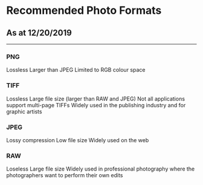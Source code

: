# Recommended Photo Formats
## As at 12/20/2019

---

### PNG
Lossless
Larger than JPEG
Limited to RGB colour space

### TIFF
Lossless
Large file size (larger than RAW and JPEG)
Not all applications support multi-page TIFFs
Widely used in the publishing industry and for graphic artists

### JPEG
Lossy compression
Low file size
Widely used on the web

### RAW
Loseless
Large file size
Widely used in professional photography where the photographers want to perform their own edits
